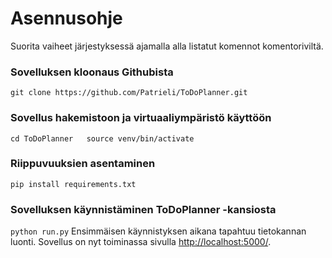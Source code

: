 # Asennusohje

Suorita vaiheet järjestyksessä ajamalla alla listatut komennot komentoriviltä.

### Sovelluksen kloonaus Githubista   
``
git clone https://github.com/Patrieli/ToDoPlanner.git
``

### Sovellus hakemistoon ja virtuaaliympäristö käyttöön    
``
cd ToDoPlanner  
source venv/bin/activate 
``

### Riippuvuuksien asentaminen  
``
pip install requirements.txt
``

### Sovelluksen käynnistäminen ToDoPlanner -kansiosta  
``
python run.py
``
Ensimmäisen käynnistyksen aikana tapahtuu tietokannan luonti.
Sovellus on nyt toiminassa sivulla [http://localhost:5000/](http://localhost:5000/).
